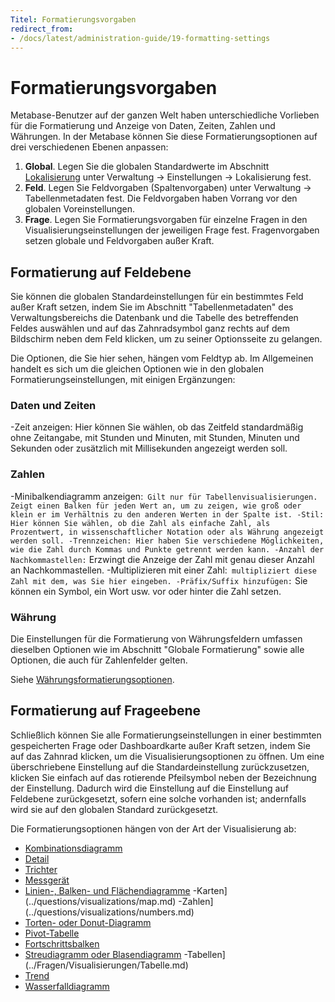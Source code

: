 ```yaml
---
Titel: Formatierungsvorgaben
redirect_from:
- /docs/latest/administration-guide/19-formatting-settings
---
```



# Formatierungsvorgaben


Metabase-Benutzer auf der ganzen Welt haben unterschiedliche Vorlieben für die Formatierung und Anzeige von Daten, Zeiten, Zahlen und Währungen. In der Metabase können Sie diese Formatierungsoptionen auf drei verschiedenen Ebenen anpassen:


1. **Global**. Legen Sie die globalen Standardwerte im Abschnitt [Lokalisierung](../configuring-metabase/localization.md) unter Verwaltung -> Einstellungen -> Lokalisierung fest.
2. **Feld**. Legen Sie Feldvorgaben (Spaltenvorgaben) unter Verwaltung -> Tabellenmetadaten fest. Die Feldvorgaben haben Vorrang vor den globalen Voreinstellungen.
3. **Frage**. Legen Sie Formatierungsvorgaben für einzelne Fragen in den Visualisierungseinstellungen der jeweiligen Frage fest. Fragenvorgaben setzen globale und Feldvorgaben außer Kraft.


## Formatierung auf Feldebene


Sie können die globalen Standardeinstellungen für ein bestimmtes Feld außer Kraft setzen, indem Sie im Abschnitt "Tabellenmetadaten" des Verwaltungsbereichs die Datenbank und die Tabelle des betreffenden Feldes auswählen und auf das Zahnradsymbol ganz rechts auf dem Bildschirm neben dem Feld klicken, um zu seiner Optionsseite zu gelangen.


Die Optionen, die Sie hier sehen, hängen vom Feldtyp ab. Im Allgemeinen handelt es sich um die gleichen Optionen wie in den globalen Formatierungseinstellungen, mit einigen Ergänzungen:


### Daten und Zeiten


-Zeit anzeigen: Hier können Sie wählen, ob das Zeitfeld standardmäßig ohne Zeitangabe, mit Stunden und Minuten, mit Stunden, Minuten und Sekunden oder zusätzlich mit Millisekunden angezeigt werden soll.


### Zahlen


-Minibalkendiagramm anzeigen:` Gilt nur für Tabellenvisualisierungen. Zeigt einen Balken für jeden Wert an, um zu zeigen, wie groß oder klein er im Verhältnis zu den anderen Werten in der Spalte ist.
-Stil: Hier können Sie wählen, ob die Zahl als einfache Zahl, als Prozentwert, in wissenschaftlicher Notation oder als Währung angezeigt werden soll.
-Trennzeichen: Hier haben Sie verschiedene Möglichkeiten, wie die Zahl durch Kommas und Punkte getrennt werden kann.
-Anzahl der Nachkommastellen:` Erzwingt die Anzeige der Zahl mit genau dieser Anzahl an Nachkommastellen.
-Multiplizieren mit einer Zahl:` multipliziert diese Zahl mit dem, was Sie hier eingeben.
-Präfix/Suffix hinzufügen:` Sie können ein Symbol, ein Wort usw. vor oder hinter die Zahl setzen.


### Währung


Die Einstellungen für die Formatierung von Währungsfeldern umfassen dieselben Optionen wie im Abschnitt "Globale Formatierung" sowie alle Optionen, die auch für Zahlenfelder gelten.


Siehe [Währungsformatierungsoptionen](../questions/visualizations/table.md#currency-formatting-options).


## Formatierung auf Frageebene


Schließlich können Sie alle Formatierungseinstellungen in einer bestimmten gespeicherten Frage oder Dashboardkarte außer Kraft setzen, indem Sie auf das Zahnrad klicken, um die Visualisierungsoptionen zu öffnen. Um eine überschriebene Einstellung auf die Standardeinstellung zurückzusetzen, klicken Sie einfach auf das rotierende Pfeilsymbol neben der Bezeichnung der Einstellung. Dadurch wird die Einstellung auf die Einstellung auf Feldebene zurückgesetzt, sofern eine solche vorhanden ist; andernfalls wird sie auf den globalen Standard zurückgesetzt.


Die Formatierungsoptionen hängen von der Art der Visualisierung ab:


- [Kombinationsdiagramm](../questions/visualizations/combo-chart.md)
- [Detail](../Fragen/Visualisierungen/Detail.md)
- [Trichter](../questions/visualizations/funnel.md)
- [Messgerät](../questions/visualizations/gauge.md)
- [Linien-, Balken- und Flächendiagramme](../questions/visualizations/line-bar-and-area-charts.md)
-Karten](../questions/visualizations/map.md)
-Zahlen](../questions/visualizations/numbers.md)
- [Torten- oder Donut-Diagramm](../questions/visualizations/pie-or-donut-chart.md)
- [Pivot-Tabelle](../questions/visualizations/pivot-table.md)
- [Fortschrittsbalken](../questions/visualizations/progress-bar.md)
- [Streudiagramm oder Blasendiagramm](../questions/visualizations/scatterplot-or-bubble-chart.md)
-Tabellen](../Fragen/Visualisierungen/Tabelle.md)
- [Trend](../Fragen/Visualisierungen/Trend.md)
- [Wasserfalldiagramm](../questions/visualizations/waterfall-chart.md)

